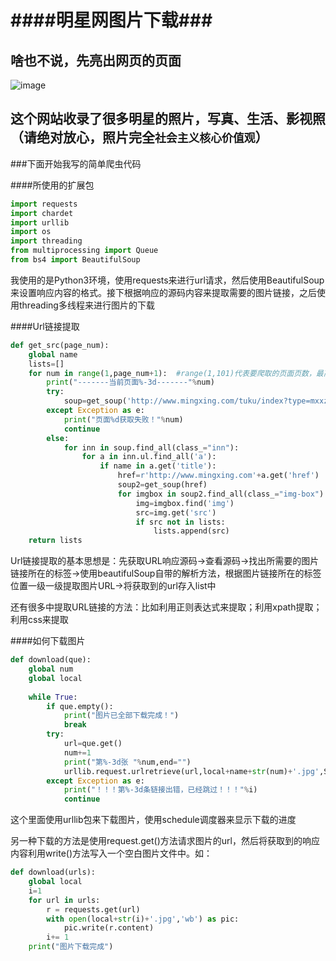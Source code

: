 ####明星网图片下载###
====================

啥也不说，先亮出网页的页面
------------------------
![image](https://github.com/1jone/Spider-StarPicter/blob/master/images/start1.PNG)

这个网站收录了很多明星的照片，写真、生活、影视照（请绝对放心，照片完全`社会主义核心价值观`）
----------------------

###下面开始我写的简单爬虫代码

####所使用的扩展包
```Python
import requests
import chardet
import urllib
import os
import threading
from multiprocessing import Queue
from bs4 import BeautifulSoup
```
我使用的是Python3环境，使用requests来进行url请求，然后使用BeautifulSoup来设置响应内容的格式。接下根据响应的源码内容来提取需要的图片链接，之后使用threading多线程来进行图片的下载


####Url链接提取
```Python
def get_src(page_num):
	global name
	lists=[]
	for num in range(1,page_num+1):  #range(1,101)代表要爬取的页面页数，最高为500页
		print("-------当前页面%-3d-------"%num)
		try:
			soup=get_soup('http://www.mingxing.com/tuku/index?type=mxxz&p='+str(num))
		except Exception as e:
			print("页面%d获取失败！"%num)
			continue
		else:
			for inn in soup.find_all(class_="inn"):
				for a in inn.ul.find_all('a'):
					if name in a.get('title'):
						href=r'http://www.mingxing.com'+a.get('href')
						soup2=get_soup(href)
						for imgbox in soup2.find_all(class_="img-box"):
							img=imgbox.find('img')
							src=img.get('src')
							if src not in lists:
								lists.append(src)
	return lists
```
Url链接提取的基本思想是：先获取URL响应源码->查看源码->找出所需要的图片链接所在的标签->使用beautifulSoup自带的解析方法，根据图片链接所在的标签位置一级一级提取图片URL->将获取到的url存入list中

还有很多中提取URL链接的方法：比如利用正则表达式来提取；利用xpath提取；利用css来提取

####如何下载图片
```Python
def download(que):
	global num
	global local
                
	while True:
		if que.empty():
			print("图片已全部下载完成！")
			break
		try:
			url=que.get()
			num+=1
			print("第%-3d张 "%num,end="")
			urllib.request.urlretrieve(url,local+name+str(num)+'.jpg',Schedule)
		except Exception as e:
			print("！！！第%-3d条链接出错，已经跳过！！！"%i)
			continue
```
这个里面使用urllib包来下载图片，使用schedule调度器来显示下载的进度

另一种下载的方法是使用request.get()方法请求图片的url，然后将获取到的响应内容利用write()方法写入一个空白图片文件中。如：

```Python
def download(urls):
	global local
	i=1
	for url in urls:
		r = requests.get(url)
		with open(local+str(i)+'.jpg','wb') as pic:
			pic.write(r.content)
		i+= 1
	print("图片下载完成")
```


























